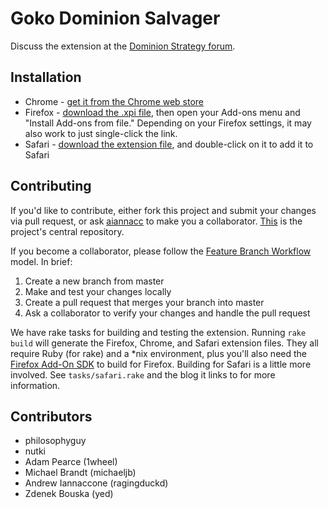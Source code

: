 Goko Dominion Salvager
======================

Discuss the extension at the [Dominion Strategy forum](http://forum.dominionstrategy.com/index.php?topic=9063.0).


Installation
------------
- Chrome - [get it from the Chrome web store](https://chrome.google.com/webstore/detail/goko-dominion-salvager/kaignighoceeemhinbbophdeogpnedjn?hl=en-US)
- Firefox - [download the .xpi file](https://www.gokosalvager.com:8888/v2.4.3/gokosalvager.xpi), then open your Add-ons menu and "Install Add-ons from file."  Depending on your Firefox settings, it may also work to just single-click the link.
- Safari - [download the extension file](https://www.gokosalvager.com:8888/safari-latest-gokosalvager.safariextz), and double-click on it to add it to Safari

Contributing
------------
If you'd like to contribute, either fork this project and submit your changes via pull request, or ask [aiannacc](https://github.com/aiannacc) to make you a collaborator. [This](https://github.com/aiannacc/Goko-Salvager) is the project's central repository.

If you become a collaborator, please follow the [Feature Branch
Workflow](https://www.atlassian.com/git/workflows#!workflow-feature-branch) model. In brief:

1. Create a new branch from master
2. Make and test your changes locally
3. Create a pull request that merges your branch into master
4. Ask a collaborator to verify your changes and handle the pull request

We have rake tasks for building and testing the extension. Running `rake build` will generate the Firefox, Chrome, and Safari extension files.  They all require Ruby (for rake) and a \*nix environment, plus you'll also need the [Firefox Add-On SDK](https://addons.mozilla.org/en-US/developers/docs/sdk/latest/) to build for Firefox. Building for Safari is a little more involved. See `tasks/safari.rake` and the blog it links to for more information.

Contributors
------------
- philosophyguy
- nutki
- Adam Pearce (1wheel)
- Michael Brandt (michaeljb)
- Andrew Iannaccone (ragingduckd)
- Zdenek Bouska (yed)
